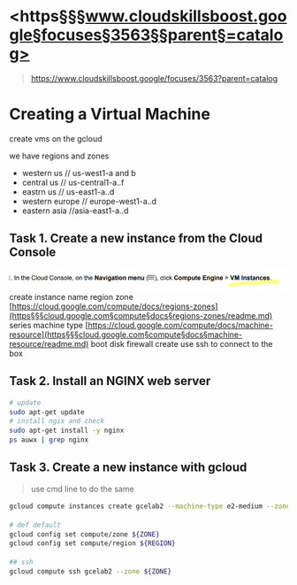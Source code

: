 # <https§§§www.cloudskillsboost.google§focuses§3563§§parent§=catalog>
> <https://www.cloudskillsboost.google/focuses/3563?parent=catalog>


# Creating a Virtual Machine

create  vms on the gcloud

we have regions and zones
* western us // us-west1-a and b
* central us // us-central1-a..f
* eastrn us // us-east1-a..d
* western europe // europe-west1-a..d
* eastern asia //asia-east1-a..d

## Task 1. Create a new instance from the Cloud Console

![](1686497075018.png)
create instance
name
region
zone
[https://cloud.google.com/compute/docs/regions-zones](https§§§cloud.google.com§compute§docs§regions-zones/readme.md)
series
machine type
[https://cloud.google.com/compute/docs/machine-resource](https§§§cloud.google.com§compute§docs§machine-resource/readme.md)
boot disk
firewall
create
use ssh to connect to the box

## Task 2. Install an NGINX web server

```bash
# update
sudo apt-get update
# install ngix and check
sudo apt-get install -y nginx
ps auwx | grep nginx

```
## Task 3. Create a new instance with gcloud

> use cmd line to do the same


```bash
gcloud compute instances create gcelab2 --machine-type e2-medium --zone ${ZONE}

# def default
gcloud config set compute/zone ${ZONE}
gcloud config set compute/region ${REGION}

## ssh
gcloud compute ssh gcelab2 --zone ${ZONE}
```